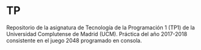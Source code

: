 # TP
Repositorio de la asignatura de Tecnología de la Programación 1 (TP1) de la Universidad Complutense de Madrid (UCM).
Práctica del año 2017-2018 consistente en el juego 2048 programado en consola.
